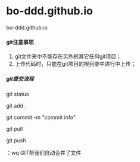 # bo-ddd.github.io
bo-ddd.github.io



####  git注意事项

1.  git文件夹中不能存在另外的其它任何git项目；
2. 上传代码时，只能在git项目的根目录中进行中上传；





##### git提交流程

git status 

git add .

git commit -m "commit info"

git pull

 git push



：wq   GIT帮我们自动合并了文件

